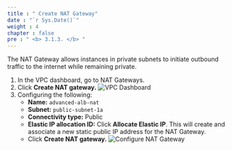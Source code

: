 ```yaml
---
title : " Create NAT Gateway"
date : "`r Sys.Date()`"
weight : 4
chapter : false
pre : " <b> 3.1.3. </b> "
---
```

The NAT Gateway allows instances in private subnets to initiate outbound traffic to the internet while remaining private.

1. In the VPC dashboard, go to NAT Gateways.
2. Click **Create NAT gateway.**
![VPC Dashboard](/images/3-VPCSetup/3.1-CreateVPC/3.1.3-CreateNATGW/01-VPCDashboard.png)
3. Configuring the following:
   - **Name:** `advanced-alb-nat`
   - **Subnet:** `public-subnet-1a`
   - **Connectivity type:** Public
   - **Elastic IP allocation ID:**  Click **Allocate Elastic IP**. This will create and associate a new static public IP address for the NAT Gateway.
   - Click **Create NAT gateway.**
![Configure NAT Gateway](/images/3-VPCSetup/3.1-CreateVPC/3.1.3-CreateNATGW/02-ConfigureNATGW.png)
